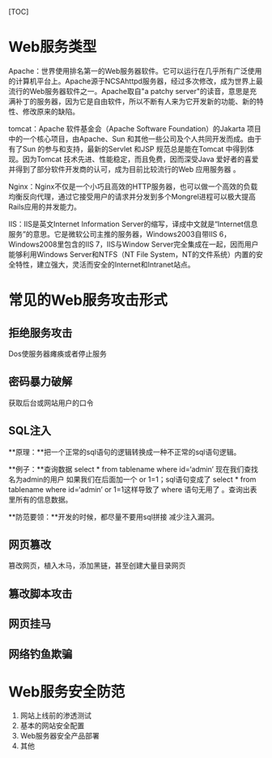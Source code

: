 [TOC]

# Web服务类型

Apache：世界使用排名第一的Web服务器软件。它可以运行在几乎所有广泛使用的计算机平台上。Apache源于NCSAhttpd服务器，经过多次修改，成为世界上最流行的Web服务器软件之一。Apache取自"a patchy server"的读音，意思是充满补丁的服务器，因为它是自由软件，所以不断有人来为它开发新的功能、新的特性、修改原来的缺陷。 

tomcat：Apache 软件基金会（Apache Software Foundation）的Jakarta 项目中的一个核心项目，由Apache、Sun 和其他一些公司及个人共同开发而成。由于有了Sun 的参与和支持，最新的Servlet 和JSP 规范总是能在Tomcat 中得到体现。因为Tomcat 技术先进、性能稳定，而且免费，因而深受Java 爱好者的喜爱并得到了部分软件开发商的认可，成为目前比较流行的Web 应用服务器 。

Nginx：Nginx不仅是一个小巧且高效的HTTP服务器，也可以做一个高效的负载均衡反向代理，通过它接受用户的请求并分发到多个Mongrel进程可以极大提高Rails应用的并发能力。

IIS：IIS是英文Internet Information Server的缩写，译成中文就是“Internet信息服务”的意思。它是微软公司主推的服务器，Windows2003自带IIS 6，Windows2008里包含的IIS 7，IIS与Window Server完全集成在一起，因而用户能够利用Windows Server和NTFS（NT File System，NT的文件系统）内置的安全特性，建立强大，灵活而安全的Internet和Intranet站点。 

# 常见的Web服务攻击形式

## 拒绝服务攻击

Dos使服务器瘫痪或者停止服务

## 密码暴力破解

获取后台或网站用户的口令

## SQL注入

**原理：**把一个正常的sql语句的逻辑转换成一种不正常的sql语句逻辑。 

**例子：**查询数据 select * from tablename where id=‘admin’ 现在我们查找 名为admin的用户 如果我们在后面加一个 or 1=1；sql语句变成了 select * from tablename where id=‘admin’ or 1=1这样导致了 where 语句无用了 。查询出表里所有的信息数据。

**防范要领：**开发的时候，都尽量不要用sql拼接 减少注入漏洞。 

## 网页篡改

篡改网页，植入木马，添加黑链，甚至创建大量目录网页

## 篡改脚本攻击

## 网页挂马

## 网络钓鱼欺骗

# Web服务安全防范

1. 网站上线前的渗透测试
2. 基本的网站安全配置
3. Web服务器安全产品部署
4. 其他

